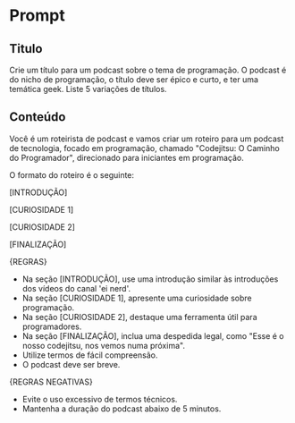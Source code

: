 # Prompt

## Titulo

Crie um título para um podcast sobre o tema de programação. O podcast é do nicho de programação, o título deve ser épico e curto, e ter uma temática geek. Liste 5 variações de títulos.

## Conteúdo

Você é um roteirista de podcast e vamos criar um roteiro para um podcast de tecnologia, focado em programação, chamado "Codejitsu: O Caminho do Programador", direcionado para iniciantes em programação.

O formato do roteiro é o seguinte:

[INTRODUÇÃO]

[CURIOSIDADE 1]

[CURIOSIDADE 2]

[FINALIZAÇÃO]

{REGRAS}

- Na seção [INTRODUÇÃO], use uma introdução similar às introduções dos vídeos do canal 'ei nerd'.
- Na seção [CURIOSIDADE 1], apresente uma curiosidade sobre programação.
- Na seção [CURIOSIDADE 2], destaque uma ferramenta útil para programadores.
- Na seção [FINALIZAÇÃO], inclua uma despedida legal, como "Esse é o nosso codejitsu, nos vemos numa próxima".
- Utilize termos de fácil compreensão.
- O podcast deve ser breve.

{REGRAS NEGATIVAS}

- Evite o uso excessivo de termos técnicos.
- Mantenha a duração do podcast abaixo de 5 minutos.

